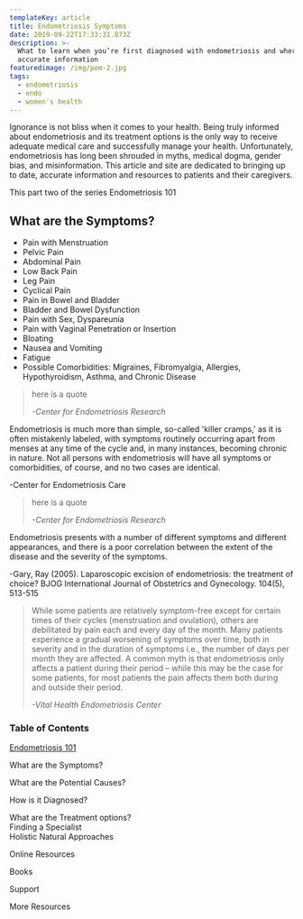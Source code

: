 ```yaml
---
templateKey: article
title: Endometriosis Symptoms
date: 2019-09-22T17:33:31.873Z
description: >-
  What to learn when you’re first diagnosed with endometriosis and where to find
  accurate information
featuredimage: /img/pom-2.jpg
tags:
  - endometriosis
  - endo
  - women's health
---
```

Ignorance is not bliss when it comes to your health. Being truly informed about endometriosis and its treatment options is the only way to receive adequate medical care and successfully manage your health. Unfortunately, endometriosis has long been shrouded in myths, medical dogma, gender bias, and misinformation. This article and site are dedicated to bringing up to date, accurate information and resources to patients and their caregivers. 

This part two of the series Endometriosis 101

<h2>What are the Symptoms?</h2>

* Pain with Menstruation
* Pelvic Pain
* Abdominal Pain
* Low Back Pain
* Leg Pain
* Cyclical Pain
* Pain in Bowel and Bladder
* Bladder and Bowel Dysfunction
* Pain with Sex, Dyspareunia
* Pain with Vaginal Penetration or Insertion
* Bloating
* Nausea and Vomiting
* Fatigue
* Possible Comorbidities: Migraines, Fibromyalgia, Allergies, Hypothyroidism, Asthma, and Chronic Disease

<blockquote>

  here is a quote        

  <cite>

\-Center for Endometriosis Research

  </cite>

</blockquote>

Endometriosis is much more than simple, so-called 'killer cramps,' as it is often mistakenly labeled, with symptoms routinely occurring apart from menses at any time of the cycle and, in many instances, becoming chronic in nature. Not all persons with endometriosis will have all symptoms or comorbidities, of course, and no two cases are identical.

\-Center for Endometriosis Care

<blockquote>

  here is a quote        

  <cite>

\-Center for Endometriosis Research

  </cite>

</blockquote>

Endometriosis presents with a number of different symptoms and different appearances, and there is a poor correlation between the extent of the disease and the severity of the symptoms.

\-Gary, Ray (2005). Laparoscopic excision of endometriosis: the treatment of choice? BJOG International Journal of Obstetrics and Gynecology. 104(5), 513-515

<blockquote>

While some patients are relatively symptom-free except for certain times of their cycles (menstruation and ovulation), others are debilitated by pain each and every day of the month. Many patients experience a gradual worsening of symptoms over time, both in severity and in the duration of symptoms i.e., the number of days per month they are affected. A common myth is that endometriosis only affects a patient during their period – while this may be the case for some patients, for most patients the pain affects them both during and outside their period. 

 <cite>

\-Vital Health Endometriosis Center

  </cite>

</blockquote>

<h3>Table of Contents</h3>

[Endometriosis 101](/articles/2019-08-21-endometriosis/)

What are the Symptoms?

What are the Potential Causes?

How is it Diagnosed?

What are the Treatment options?\
Finding a Specialist\
Holistic Natural Approaches

Online Resources

Books 

Support

More Resources
